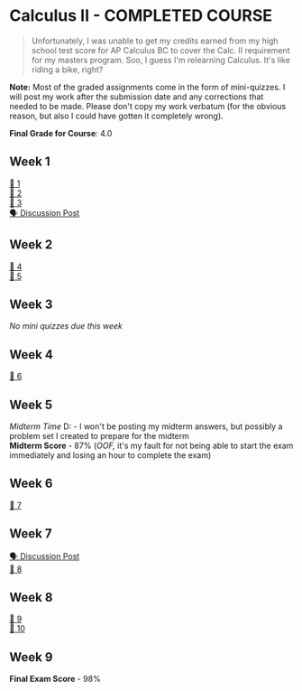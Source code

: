 # Calculus II - COMPLETED COURSE

> Unfortunately, I was unable to get my credits earned from my high school test score for AP Calculus BC to cover the Calc. II requirement for my masters program. Soo, I guess I'm relearning Calculus. It's like riding a bike, right?

**Note:** Most of the graded assignments come in the form of mini-quizzes. I will post my work after the submission date and any corrections that needed to be made. Please don't copy my work verbatum (for the obvious reason, but also I could have gotten it completely wrong).

**Final Grade for Course**: 4.0 

## Week 1

[📝 1](1.md) \
[📝 2](2.md) \
[📝 3](3.md) \
[🗣️ Discussion Post](discussion1.md)

## Week 2

[📝 4](4.md) \
[📝 5](5.md)

## Week 3

*No mini quizzes due this week*

## Week 4

[📝 6](6.md) 

## Week 5

*Midterm Time* D: - I won't be posting my midterm answers, but possibly a problem set I created to prepare for the midterm \
**Midterm Score** - 87% (*OOF,* it's my fault for not being able to start the exam immediately and losing an hour to complete the exam)

## Week 6

[📝 7](7.md) 

## Week 7
[🗣️ Discussion Post](discussion2.md) \
[📝 8](8.md)

## Week 8
[📝 9](9.md) \
[📝 10](10.md) 

## Week 9
**Final Exam Score** - 98% 
